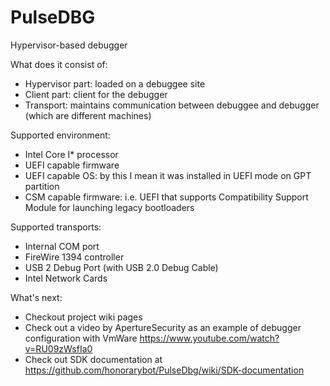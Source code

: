 # PulseDBG
Hypervisor-based debugger

What does it consist of:
- Hypervisor part: loaded on a debuggee site
- Client part: client for the debugger
- Transport: maintains communication between debuggee and debugger (which are different machines)

Supported environment:
- Intel Core I* processor
- UEFI capable firmware
- UEFI capable OS: by this I mean it was installed in UEFI mode on GPT partition
- CSM capable firmware: i.e. UEFI that supports Compatibility Support Module for launching legacy bootloaders

Supported transports:
- Internal COM port
- FireWire 1394 controller
- USB 2 Debug Port (with USB 2.0 Debug Cable)
- Intel Network Cards

What's next:
- Checkout project wiki pages
- Check out a video by ApertureSecurity as an example of debugger configuration with VmWare https://www.youtube.com/watch?v=RU09zWsfIa0
- Check out SDK documentation at https://github.com/honorarybot/PulseDbg/wiki/SDK-documentation
